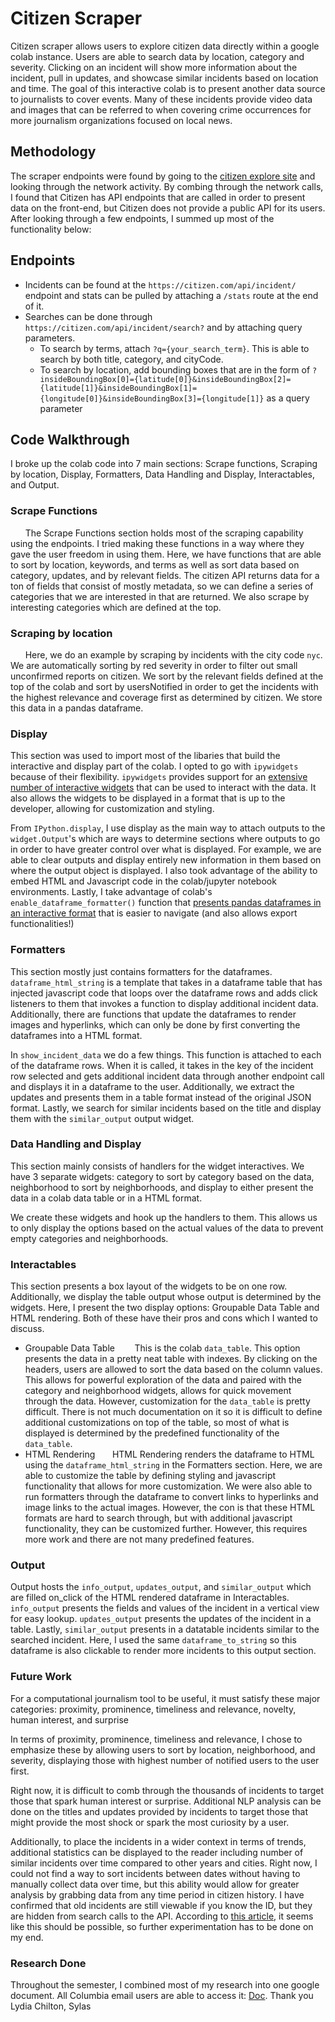 # Citizen Scraper

Citizen scraper allows users to explore citizen data directly within a google colab instance. Users are able to search data by location, category and severity. Clicking on an incident will show more information about the incident, pull in updates, and showcase similar incidents based on location and time. The goal of this interactive colab is to present another data source to journalists to cover events. Many of these incidents provide video data and images that can be referred to when covering crime occurrences for more journalism organizations focused on local news.

## Methodology
The scraper endpoints were found by going to the [citizen explore site](https://citizen.com/explore) and looking through the network activity. By combing through the network calls, I found that Citizen has API endpoints that are called in order to present data on the front-end, but Citizen does not provide a public API for its users. After looking through a few endpoints, I summed up most of the functionality below:

## Endpoints
- Incidents can be found at the `https://citizen.com/api/incident/` endpoint and stats can be pulled by attaching a `/stats` route at the end of it.
- Searches can be done through `https://citizen.com/api/incident/search?` and by attaching query parameters. 
	- To search by terms, attach `?q={your_search_term}`. This is able to search by both title, category, and cityCode.
	- To search by location, add bounding boxes that are in the form of `?insideBoundingBox[0]={latitude[0]}&insideBoundingBox[2]={latitude[1]}&insideBoundingBox[1]={longitude[0]}&insideBoundingBox[3]={longitude[1]}` as a query parameter

## Code Walkthrough
I broke up the colab code into 7 main sections: Scrape functions, Scraping by location, Display, Formatters, Data Handling and Display, Interactables, and Output.

### Scrape Functions
&nbsp;&nbsp;&nbsp;&nbsp;&nbsp;&nbsp;The Scrape Functions section holds most of the scraping capability using the endpoints. I tried making these functions in a way where they gave the user freedom in using them. Here, we have functions that are able to sort by location, keywords, and terms as well as sort data based on category, updates, and by relevant fields. The citizen API returns data for a ton of fields that consist of mostly metadata, so we can define a series of categories that we are interested in that are returned. We also scrape by interesting categories which are defined at the top.

### Scraping by location
&nbsp;&nbsp;&nbsp;&nbsp;&nbsp;&nbsp;Here, we do an example by scraping by incidents with the city code `nyc`. We are automatically sorting by red severity in order to filter out small unconfirmed reports on citizen. We sort by the relevant fields defined at the top of the colab and sort by usersNotified in order to get the incidents with the highest relevance and coverage first as determined by citizen. We store this data in a pandas dataframe.

### Display
This section was used to import most of the libaries that build the interactive and display part of the colab. I opted to go with `ipywidgets` because of their flexibility. `ipywidgets` provides support for an [extensive number of interactive widgets](https://ipywidgets.readthedocs.io/en/latest/examples/Widget%20List.html) that can be used to interact with the data. It also allows the widgets to be displayed in a format that is up to the developer, allowing for customization and styling.

From `IPython.display`, I use display as the main way to attach outputs to the `widget.Output`'s which are ways to determine sections where outputs to go in order to have greater control over what is displayed. For example, we are able to clear outputs and display entirely new information in them based on where the output object is displayed. I also took advantage of the ability to embed HTML and Javascript code in the colab/jupyter notebook environments. Lastly, I take advantage of colab's `enable_dataframe_formatter()` function that [presents pandas dataframes in an interactive format](https://colab.research.google.com/notebooks/data_table.ipynb) that is easier to navigate (and also allows export functionalities!)

### Formatters
This section mostly just contains formatters for the dataframes. `dataframe_html_string` is a template that takes in a dataframe table that has injected javascript code that loops over the dataframe rows and adds click listeners to them that invokes a function to display additional incident data. Additionally, there are functions that update the dataframes to render images and hyperlinks, which can only be done by first converting the dataframes into a HTML format. 

In `show_incident_data` we do a few things. This function is attached to each of the dataframe rows. When it is called, it takes in the key of the incident row selected and gets additional incident data through another endpoint call and displays it in a dataframe to the user. Additionally, we extract the updates and presents them in a table format instead of the original JSON format. Lastly, we search for similar incidents based on the title and display them with the `similar_output` output widget.

### Data Handling and Display

This section mainly consists of handlers for the widget interactives. We have 3 separate widgets: category to sort by category based on the data, neighborhood to sort by neighborhoods, and display to either present the data in a colab data table or in a HTML format.

We create these widgets and hook up the handlers to them. This allows us to only display the options based on the actual values of the data to prevent empty categories and neighborhoods. 

### Interactables

This section presents a box layout of the widgets to be on one row. Additionally, we display the table output whose output is determined by the widgets. Here, I present the two display options: Groupable Data Table and HTML rendering. Both of these have their pros and cons which I wanted to discuss.
- Groupable Data Table
&nbsp;&nbsp;&nbsp;&nbsp;&nbsp;&nbsp; This is the colab `data_table`. This option presents the data in a pretty neat table with indexes. By clicking on the headers, users are allowed to sort the data based on the column values. This allows for powerful exploration of the data and paired with the category and neighborhood widgets, allows for quick movement through the data. However, customization for the `data_table` is pretty difficult. There is not much documentation on it so it is difficult to define additional customizations on top of the table, so most of what is displayed is determined by the predefined functionality of the `data_table`.
- HTML Rendering
&nbsp;&nbsp;&nbsp;&nbsp;&nbsp;&nbsp;HTML Rendering renders the dataframe to HTML using the `dataframe_html_string` in the Formatters section. Here, we are able to customize the table by defining styling and javascript functionality that allows for more customization. We were also able to run formatters through the dataframe to convert links to hyperlinks and image links to the actual images. However, the con is that these HTML formats are hard to search through, but with additional javascript functionality, they can be customized further. However, this requires more work and there are not many predefined features.

### Output
Output hosts the `info_output`, `updates_output`, and `similar_output` which are filled on_click of the HTML rendered dataframe in Interactables. `info_output` presents the fields and values of the incident in a vertical view for easy lookup. `updates_output` presents the updates of the incident in a table. Lastly, `similar_output` presents in a datatable incidents similar to the searched incident. Here, I used the same `dataframe_to_string` so this dataframe is also clickable to render more incidents to this output section.

### Future Work
For a computational journalism tool to be useful, it must satisfy these major categories: proximity, prominence, timeliness and relevance, novelty, human interest, and surprise

In terms of proximity, prominence, timeliness and relevance, I chose to emphasize these by allowing users to sort by location, neighborhood, and severity, displaying those with highest number of notified users to the user first. 

Right now, it is difficult to comb through the thousands of incidents to target those that spark human interest or surprise. Additional NLP analysis can be done on the titles and updates provided by incidents to target those that might provide the most shock or spark the most curiosity by a user.

Additionally, to place the incidents in a wider context in terms of trends, additional statistics can be displayed to the reader including number of similar incidents over time compared to other years and cities. Right now, I could not find a way to sort incidents between dates without having to manually collect data over time, but this ability would allow for greater analysis by grabbing data from any time period in citizen history. I have confirmed that old incidents are still viewable if you know the ID, but they are hidden from search calls to the API. According to [this article](https://www.vice.com/en/article/pkbg89/hacker-hacktivist-citizen-app-scrape-dark-web), it seems like this should be possible, so further experimentation has to be done on my end. 

### Research Done
Throughout the semester, I combined most of my research into one google document. All Columbia email users are able to access it: [Doc](https://docs.google.com/document/d/1JfjuDfwODZVikj3G2yaywOIeQaScOjbo_O40IaKg6vs/edit?usp=sharing). Thank you Lydia Chilton, Sylas



